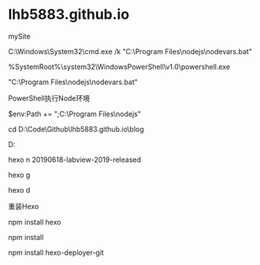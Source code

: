 # lhb5883.github.io
mySite

C:\Windows\System32\cmd.exe /k "C:\Program Files\nodejs\nodevars.bat"

%SystemRoot%\system32\WindowsPowerShell\v1.0\powershell.exe

"C:\Program Files\nodejs\nodevars.bat"





PowerShell执行Node环境

$env:Path += ";C:\Program Files\nodejs\"





cd D:\Code\Github\lhb5883.github.io\blog

D:

hexo n 20190618-labview-2019-released

hexo g

hexo d





重装Hexo

npm install hexo

npm install

npm install hexo-deployer-git